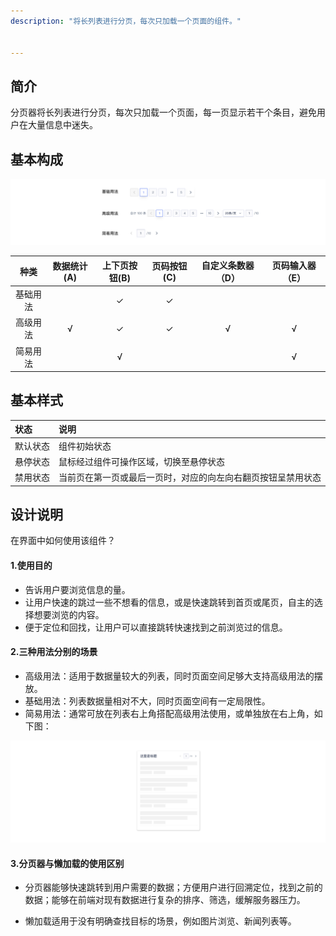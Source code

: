 ```yaml
---
description: "将长列表进行分页，每次只加载一个页面的组件。"


---
```


<!--副标题具体写法见源代码模式-->

## 简介

分页器将长列表进行分页，每次只加载一个页面，每一页显示若干个条目，避免用户在大量信息中迷失。



## 基本构成

![](../../../images/Pagination/001.png)

|   种类   | 数据统计(A) | 上下页按钮(B) | 页码按钮(C) | 自定义条数器（D） | 页码输入器（E） |
| :------: | :---------: | :-----------: | :---------: | :---------------: | :-------------: |
| 基础用法 |             |       ✓       |      ✓      |                   |                 |
| 高级用法 |      √      |       ✓       |      ✓      |         √         |        √        |
| 简易用法 |             |       √       |             |                   |        √        |



## 基本样式



| 状态     | 说明                                                         |
| :------- | :----------------------------------------------------------- |
| 默认状态 | 组件初始状态                                                 |
| 悬停状态 | 鼠标经过组件可操作区域，切换至悬停状态                       |
| 禁用状态 | 当前页在第一页或最后一页时，对应的向左向右翻页按钮呈禁用状态 |



## 设计说明

在界面中如何使用该组件？



#### 1.使用目的

-  告诉用户要浏览信息的量。      
-  让用户快速的跳过一些不想看的信息，或是快速跳转到首页或尾页，自主的选择想要浏览的内容。
-  便于定位和回找，让用户可以直接跳转快速找到之前浏览过的信息。



#### 2.三种用法分别的场景    

- 高级用法：适用于数据量较大的列表，同时页面空间足够大支持高级用法的摆放。
- 基础用法：列表数据量相对不大，同时页面空间有一定局限性。
- 简易用法：通常可放在列表右上角搭配高级用法使用，或单独放在右上角，如下图：

![](../../../images/Pagination/002.png)

#### 3.分页器与懒加载的使用区别   

- 分页器能够快速跳转到用户需要的数据；方便用户进行回溯定位，找到之前的数据；能够在前端对现有数据进行复杂的排序、筛选，缓解服务器压力。

- 懒加载适用于没有明确查找目标的场景，例如图片浏览、新闻列表等。
